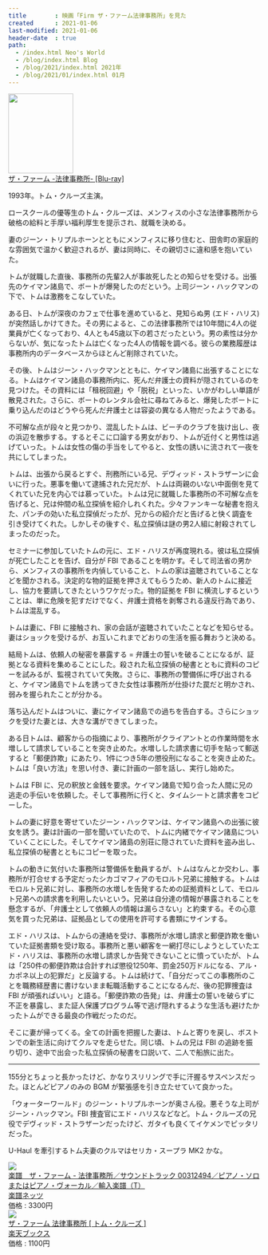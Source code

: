```yaml
---
title        : 映画「Firm ザ・ファーム法律事務所」を見た
created      : 2021-01-06
last-modified: 2021-01-06
header-date  : true
path:
  - /index.html Neo's World
  - /blog/index.html Blog
  - /blog/2021/index.html 2021年
  - /blog/2021/01/index.html 01月
---
```


<div class="ad-amazon">
  <div class="ad-amazon-image">
    <a href="https://www.amazon.co.jp/dp/B005KOK53I?tag=neos21-22&amp;linkCode=osi&amp;th=1&amp;psc=1">
      <img src="https://m.media-amazon.com/images/I/51J1gIuOsvL._SL160_.jpg" width="130" height="160">
    </a>
  </div>
  <div class="ad-amazon-info">
    <div class="ad-amazon-title">
      <a href="https://www.amazon.co.jp/dp/B005KOK53I?tag=neos21-22&amp;linkCode=osi&amp;th=1&amp;psc=1">ザ・ファーム -法律事務所- [Blu-ray]</a>
    </div>
  </div>
</div>

1993年。トム・クルーズ主演。

ロースクールの優等生のトム・クルーズは、メンフィスの小さな法律事務所から破格の給料と手厚い福利厚生を提示され、就職を決める。

妻のジーン・トリプルホーンとともにメンフィスに移り住むと、田舎町の家庭的な雰囲気で温かく歓迎されるが、妻は同時に、その親切さに違和感を抱いていた。

トムが就職した直後、事務所の先輩2人が事故死したとの知らせを受ける。出張先のケイマン諸島で、ボートが爆発したのだという。上司ジーン・ハックマンの下で、トムは激務をこなしていた。

ある日、トムが深夜のカフェで仕事を進めていると、見知らぬ男 (エド・ハリス) が突然話しかけてきた。その男によると、この法律事務所では10年間に4人の従業員が亡くなっており、4人とも45歳以下の若さだったという。男の素性は分からないが、気になったトムは亡くなった4人の情報を調べる。彼らの業務履歴は事務所内のデータベースからほとんど削除されていた。

その後、トムはジーン・ハックマンとともに、ケイマン諸島に出張することになる。トムはケイマン諸島の事務所内に、死んだ弁護士の資料が隠されているのを見つけた。その資料には「租税回避」や「脱税」といった、いかがわしい単語が散見された。さらに、ボートのレンタル会社に尋ねてみると、爆発したボートに乗り込んだのはどうやら死んだ弁護士とは容姿の異なる人物だったようである。

不可解な点が段々と見つかり、混乱したトムは、ビーチのクラブを抜け出し、夜の浜辺を散歩する。するとそこに口論する男女がおり、トムが近付くと男性は逃げていった。トムは女性の傷の手当をしてやると、女性の誘いに流されて一夜を共にしてしまった。

トムは、出張から戻るとすぐ、刑務所にいる兄、デヴィッド・ストラザーンに会いに行った。悪事を働いて逮捕された兄だが、トムは両親のいない中面倒を見てくれていた兄を内心では慕っていた。トムは兄に就職した事務所の不可解な点を告げると、兄は仲間の私立探偵を紹介しれくれた。少々ファンキーな秘書を抱えた、パンチの効いた私立探偵だったが、兄からの紹介だと告げると快く調査を引き受けてくれた。しかしその後すぐ、私立探偵は謎の男2人組に射殺されてしまったのだった。

セミナーに参加していたトムの元に、エド・ハリスが再度現れる。彼は私立探偵が死亡したことを告げ、自分が FBI であることを明かす。そして司法省の男から、メンフィスの事務所を内偵していること、トムの家は盗聴されていることなどを聞かされる。決定的な物的証拠を押さえてもらうため、新人のトムに接近し、協力を要請してきたというワケだった。物的証拠を FBI に横流しするということは、単に危険を犯すだけでなく、弁護士資格を剥奪される違反行為であり、トムは混乱する。

トムは妻に、FBI に接触され、家の会話が盗聴されていたことなどを知らせる。妻はショックを受けるが、お互いこれまでどおりの生活を振る舞おうと決める。

結局トムは、依頼人の秘密を暴露する = 弁護士の誓いを破ることになるが、証拠となる資料を集めることにした。殺された私立探偵の秘書とともに資料のコピーを試みるが、監視されていて失敗。さらに、事務所の警備係に呼び出されると、ケイマン諸島でトムを誘ってきた女性は事務所が仕掛けた罠だと明かされ、弱みを握られたことが分かる。

落ち込んだトムはついに、妻にケイマン諸島での過ちを告白する。さらにショックを受けた妻とは、大きな溝ができてしまった。

ある日トムは、顧客からの指摘により、事務所がクライアントとの作業時間を水増しして請求していることを突き止めた。水増しした請求書に切手を貼って郵送すると「郵便詐欺」にあたり、1件につき5年の懲役刑になることを突き止めた。トムは「良い方法」を思い付き、妻に計画の一部を話し、実行し始めた。

トムは FBI に、兄の釈放と金銭を要求。ケイマン諸島で知り合った人間に兄の逃走の手伝いを依頼した。そして事務所に行くと、タイムシートと請求書をコピーした。

トムの妻に好意を寄せていたジーン・ハックマンは、ケイマン諸島への出張に彼女を誘う。妻は計画の一部を聞いていたので、トムに内緒でケイマン諸島についていくことにした。そしてケイマン諸島の別荘に隠されていた資料を盗み出し、私立探偵の秘書とともにコピーを取った。

トムの動きに気付いた事務所は警備係を動員するが、トムはなんとか交わし、事務所が打合せする予定だったシカゴマフィアのモロルト兄弟に接触する。トムはモロルト兄弟に対し、事務所の水増しを告発するための証拠資料として、モロルト兄弟への請求書を利用したいという。兄弟は自分達の情報が暴露されることを懸念するが、「弁護士として依頼人の情報は漏らさない」と約束する。その心意気を買った兄弟は、証拠品としての使用を許可する書類にサインする。

エド・ハリスは、トムからの連絡を受け、事務所が水増し請求と郵便詐欺を働いていた証拠書類を受け取る。事務所と悪い顧客を一網打尽にしようとしていたエド・ハリスは、事務所の水増し請求しか告発できないことに憤っていたが、トムは「250件の郵便詐欺は合計すれば懲役1250年、罰金250万ドルになる、アル・カポネ以上の犯罪だ」と反論する。トムは続けて、「自分だってこの事務所のことを職務経歴書に書けないまま転職活動することになるんだ、後の犯罪捜査は FBI が頑張ればいい」と語る。「郵便詐欺の告発」は、弁護士の誓いを破らずに不正を暴露し、また証人保護プログラム等で逃げ隠れするような生活も避けたかったトムができる最良の作戦だったのだ。

そこに妻が帰ってくる。全ての計画を把握した妻は、トムと寄りを戻し、ボストンでの新生活に向けてクルマを走らせた。同じ頃、トムの兄は FBI の追跡を振り切り、途中で出会った私立探偵の秘書を口説いて、二人で船旅に出た。

---

155分とちょっと長かったけど、かなりスリリングで手に汗握るサスペンスだった。ほとんどピアノのみの BGM が緊張感を引き立たせていて良かった。

「ウォーターワールド」のジーン・トリプルホーンが奥さん役。悪そうな上司がジーン・ハックマン。FBI 捜査官にエド・ハリスなどなど。トム・クルーズの兄役でデヴィッド・ストラザーンだったけど、ガタイも良くてイケメンでピッタリだった。

U-Haul を牽引するトム夫妻のクルマはセリカ・スープラ MK2 かな。

<div class="ad-rakuten">
  <div class="ad-rakuten-image">
    <a href="https://hb.afl.rakuten.co.jp/hgc/g00ru052.waxyc866.g00ru052.waxyd091/?pc=https%3A%2F%2Fitem.rakuten.co.jp%2Fgakufu-nets%2F147442%2F&amp;m=http%3A%2F%2Fm.rakuten.co.jp%2Fgakufu-nets%2Fi%2F10058103%2F">
      <img src="https://thumbnail.image.rakuten.co.jp/@0_mall/gakufu-nets/cabinet/147001-148000/147442.jpg?_ex=128x128">
    </a>
  </div>
  <div class="ad-rakuten-info">
    <div class="ad-rakuten-title">
      <a href="https://hb.afl.rakuten.co.jp/hgc/g00ru052.waxyc866.g00ru052.waxyd091/?pc=https%3A%2F%2Fitem.rakuten.co.jp%2Fgakufu-nets%2F147442%2F&amp;m=http%3A%2F%2Fm.rakuten.co.jp%2Fgakufu-nets%2Fi%2F10058103%2F">楽譜　ザ・ファーム - 法律事務所／サウンドトラック 00312494／ピアノ・ソロまたはピアノ・ヴォーカル／輸入楽譜（T）</a>
    </div>
    <div class="ad-rakuten-shop">
      <a href="https://hb.afl.rakuten.co.jp/hgc/g00ru052.waxyc866.g00ru052.waxyd091/?pc=https%3A%2F%2Fwww.rakuten.co.jp%2Fgakufu-nets%2F&amp;m=http%3A%2F%2Fm.rakuten.co.jp%2Fgakufu-nets%2F">楽譜ネッツ</a>
    </div>
    <div class="ad-rakuten-price">価格 : 3300円</div>
  </div>
</div>

<div class="ad-rakuten">
  <div class="ad-rakuten-image">
    <a href="https://hb.afl.rakuten.co.jp/hgc/g00q0722.waxyc9ff.g00q0722.waxyd017/?pc=https%3A%2F%2Fitem.rakuten.co.jp%2Fbook%2F3967616%2F&amp;m=http%3A%2F%2Fm.rakuten.co.jp%2Fbook%2Fi%2F11592234%2F">
      <img src="https://thumbnail.image.rakuten.co.jp/@0_mall/book/cabinet/6075/4988113756075.jpg?_ex=128x128">
    </a>
  </div>
  <div class="ad-rakuten-info">
    <div class="ad-rakuten-title">
      <a href="https://hb.afl.rakuten.co.jp/hgc/g00q0722.waxyc9ff.g00q0722.waxyd017/?pc=https%3A%2F%2Fitem.rakuten.co.jp%2Fbook%2F3967616%2F&amp;m=http%3A%2F%2Fm.rakuten.co.jp%2Fbook%2Fi%2F11592234%2F">ザ・ファーム 法律事務所 [ トム・クルーズ ]</a>
    </div>
    <div class="ad-rakuten-shop">
      <a href="https://hb.afl.rakuten.co.jp/hgc/g00q0722.waxyc9ff.g00q0722.waxyd017/?pc=https%3A%2F%2Fwww.rakuten.co.jp%2Fbook%2F&amp;m=http%3A%2F%2Fm.rakuten.co.jp%2Fbook%2F">楽天ブックス</a>
    </div>
    <div class="ad-rakuten-price">価格 : 1100円</div>
  </div>
</div>
